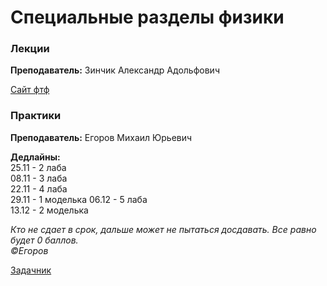 # Специальные разделы физики 

### Лекции

**Преподаватель:** Зинчик Александр Адольфович

[Сайт фтф](https://study.physics.itmo.ru/?redirect=0)

### Практики 

**Преподаватель:** Егоров Михаил Юрьевич

**Дедлайны:**  
25.11 - 2 лаба  
08.11 - 3 лаба  
22.11 - 4 лаба  
29.11 - 1 моделька 
06.12 - 5 лаба  
13.12 - 2 моделька

*Кто не сдает в срок, дальше может не пытаться досдавать. Все равно будет 0 баллов.*  
                                                             *©Егоров*    

[Задачник](https://drive.google.com/file/d/1OwxaZsfHm7U6C8P_vKnFoHS-Gh21qTfI/view?usp=sharing)

